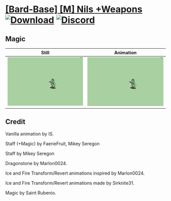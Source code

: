 # [\[Bard-Base\] \[M\] Nils +Weapons](./) [![Download](https://img.shields.io/badge/Download--red?style=social&logo=github)](https://minhaskamal.github.io/DownGit/#/home?url=https://github.com/Klokinator/FE-Repo/tree/main/Battle%20Animations%2FBards%2C%20Dancers%2C%20Suppliers%2C%20Misc%2F%5BBard-Base%5D%20%5BM%5D%20Nils%20%2BWeapons%2F6.%20Magic) [![Discord](https://img.shields.io/badge/Discord--blue?style=social&logo=discord)](https://discord.gg/C7VNGnyTPA)

## Magic

| Still | Animation |
| :---: | :-------: |
| ![Magic still](./Magic_000.png) | ![Magic](./Magic.gif) |

## Credit

Vanilla animation by IS.

Staff (+Magic) by FaerieFruit, Mikey Seregon

Staff by Mikey Seregon

Dragonstone by Marlon0024.

Ice and Fire Transform/Revert animations inspired by Marlon0024.

Ice and Fire Transform/Revert animations made by Sirknite31.

Magic by Saint Rubenio.

